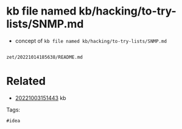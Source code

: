 # kb file named kb/hacking/to-try-lists/SNMP.md

- concept of `kb file named kb/hacking/to-try-lists/SNMP.md`

```
```

` zet/20221014185638/README.md `

# Related

- [20221003151443](/zet/20221003151443/README.md) kb

Tags:

    #idea
